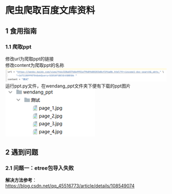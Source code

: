 # 爬虫爬取百度文库资料

## 1 食用指南
### 1.1 爬取ppt
修改url为爬取ppt的链接  
修改content为爬取ppt的名称  
![ppt获取](README_image/ppt获取.png)
运行ppt.py文件，在wendang_ppt文件夹下便有下载的ppt图片  
![ppt路径](README_image/ppt路径.png)
## 2 遇到问题
### 2.1 问题一：etree包导入失败
**解决方法参考**：  
https://blog.csdn.net/qq_45516773/article/details/108549074


